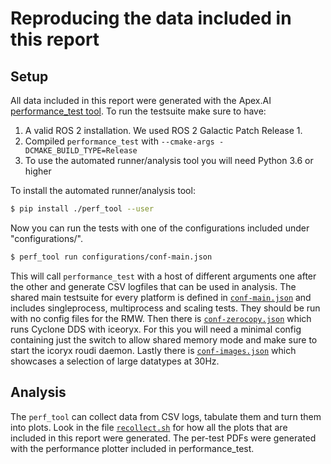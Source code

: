 # Reproducing the data included in this report


## Setup

All data included in this report were generated with the Apex.AI [performance_test tool](https://gitlab.com/ApexAI/performance_test). To run the testsuite make sure to have:

 1. A valid ROS 2 installation. We used ROS 2 Galactic Patch Release 1.
 2. Compiled `performance_test` with `--cmake-args -DCMAKE_BUILD_TYPE=Release`
 3. To use the automated runner/analysis tool you will need Python 3.6 or higher

To install the automated runner/analysis tool:

```bash
$ pip install ./perf_tool --user
```

Now you can run the tests with one of the configurations included under "configurations/".

```bash
$ perf_tool run configurations/conf-main.json
```

This will call `performance_test` with a host of different arguments one after the other and generate CSV logfiles that can be used in analysis. The shared main testsuite for every platform is defined in [`conf-main.json`](configurations/conf-main.json) and includes singleprocess, multiprocess and scaling tests. They should be run with no config files for the RMW. Then there is [`conf-zerocopy.json`](configurations/conf-zerocopy.json) which runs Cyclone DDS with iceoryx. For this you will need a minimal config containing just the switch to allow shared memory mode and make sure to start the icoryx roudi daemon. Lastly there is [`conf-images.json`](configurations/conf-images.json) which showcases a selection of large datatypes at 30Hz.

## Analysis

The `perf_tool` can collect data from CSV logs, tabulate them and turn them into plots. Look in the file [`recollect.sh`](rawdata/recollect.sh) for how all the plots that are included in this report were generated. The per-test PDFs were generated with the performance plotter included in performance_test.
